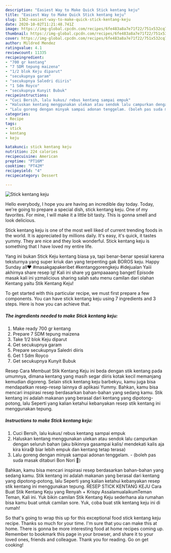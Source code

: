 ```yaml
---
description: "Easiest Way to Make Quick Stick kentang keju"
title: "Easiest Way to Make Quick Stick kentang keju"
slug: 1362-easiest-way-to-make-quick-stick-kentang-keju
date: 2020-10-02T11:21:48.741Z
image: https://img-global.cpcdn.com/recipes/6fe483a8a7e71f22/751x532cq70/stick-kentang-keju-foto-resep-utama.jpg
thumbnail: https://img-global.cpcdn.com/recipes/6fe483a8a7e71f22/751x532cq70/stick-kentang-keju-foto-resep-utama.jpg
cover: https://img-global.cpcdn.com/recipes/6fe483a8a7e71f22/751x532cq70/stick-kentang-keju-foto-resep-utama.jpg
author: Mildred Mendez
ratingvalue: 4.1
reviewcount: 11335
recipeingredient:
- "700 gr kentang"
- "7 SDM tepung maizena"
- "1/2 blok Keju diparut"
- "secukupnya garam"
- "secukupnya Saledri diiris"
- "1 Sdm Royco"
- "secukupnya Kunyit Bubuk"
recipeinstructions:
- "Cuci Bersih, lalu kukus/ rebus kentang sampai empuk"
- "Haluskan kentang menggunakan ulekan atau sendok lalu campurkan dengan seluruh bahan (aku bikinnya gasampai kalis/ mendekati kalis aja kira kira😅 biar lebih empuk dan kentang tetap terasa)"
- "Lalu goreng dengan minyak sampai adonan tenggelam. (boleh pas suda masak ditaburi Bon Nori 🤤)"
categories:
- Recipe
tags:
- stick
- kentang
- keju

katakunci: stick kentang keju 
nutrition: 224 calories
recipecuisine: American
preptime: "PT16M"
cooktime: "PT42M"
recipeyield: "4"
recipecategory: Dessert

---
```



![Stick kentang keju](https://img-global.cpcdn.com/recipes/6fe483a8a7e71f22/751x532cq70/stick-kentang-keju-foto-resep-utama.jpg)

Hello everybody, I hope you are having an incredible day today. Today, we're going to prepare a special dish, stick kentang keju. One of my favorites. For mine, I will make it a little bit tasty. This is gonna smell and look delicious.

Stick kentang keju is one of the most well liked of current trending foods in the world. It is appreciated by millions daily. It's easy, it's quick, it tastes yummy. They are nice and they look wonderful. Stick kentang keju is something that I have loved my entire life.

Yang ini bukan Stick Keju kentang biasa ya, tapi benar-benar spesial karena teksturnya yang super kriuk dan yang terpenting gak BOROS keju. Happy Sunday all❤️ #masakgapakeribet #kentanggorengkeju #idejualan Yaiii akhirnya share resep lg! Kali ini share yg gampaaaang banget! Episode masak kali ini yzmalicious sharing salah satu menu camilan dari olahan Kentang yaitu Stik Kentang Keju!


To get started with this particular recipe, we must first prepare a few components. You can have stick kentang keju using 7 ingredients and 3 steps. Here is how you can achieve that.

<!--inarticleads1-->

##### The ingredients needed to make Stick kentang keju:

1. Make ready 700 gr kentang
1. Prepare 7 SDM tepung maizena
1. Take 1/2 blok Keju diparut
1. Get secukupnya garam
1. Prepare secukupnya Saledri diiris
1. Get 1 Sdm Royco
1. Get secukupnya Kunyit Bubuk


Resep Cara Membuat Stik Kentang Keju ini beda dengan stik kentang pada umumnya, dimana kentang yang masih segar diiris kotak kecil memanjang kemudian digoreng. Selain stick kentang keju barbekyu, kamu juga bisa mendapatkan resep-resep lainnya di aplikasi Yummy. Bahkan, kamu bisa mencari inspirasi resep berdasarkan bahan-bahan yang sedang kamu. Stik kentang ini adalah makanan yang berasal dari kentang yang dipotong-potong, lalu Seperti yang kalian ketahui kebanyakan resep stik kentang ini menggunakan tepung. 

<!--inarticleads2-->

##### Instructions to make Stick kentang keju:

1. Cuci Bersih, lalu kukus/ rebus kentang sampai empuk
1. Haluskan kentang menggunakan ulekan atau sendok lalu campurkan dengan seluruh bahan (aku bikinnya gasampai kalis/ mendekati kalis aja kira kira😅 biar lebih empuk dan kentang tetap terasa)
1. Lalu goreng dengan minyak sampai adonan tenggelam. - (boleh pas suda masak ditaburi Bon Nori 🤤)


Bahkan, kamu bisa mencari inspirasi resep berdasarkan bahan-bahan yang sedang kamu. Stik kentang ini adalah makanan yang berasal dari kentang yang dipotong-potong, lalu Seperti yang kalian ketahui kebanyakan resep stik kentang ini menggunakan tepung. RESEP STICK KENTANG KEJU Cara Buat Stik Kentang Keju yang Renyah + Krispy AssalamualaikumTeman Teman, Kali ini. Yuk bikin camilan Stik Kentang Keju sederhana ala rumahan bisa kamu buat untuk camilan sore. Yuk, coba buat stik kentang keju ini di rumah! 

So that's going to wrap this up for this exceptional food stick kentang keju recipe. Thanks so much for your time. I'm sure that you can make this at home. There is gonna be more interesting food at home recipes coming up. Remember to bookmark this page in your browser, and share it to your loved ones, friends and colleague. Thank you for reading. Go on get cooking!
